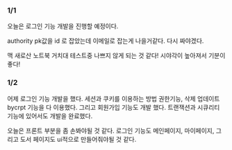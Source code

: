 ### 1/1

오늘은 로그인 기능 개발을 진행할 예정이다. 

authority pk값을 id 로 잡았는데 이메일로 잡는게 나을거같다. 다시 짜야겠다. 

맥 새로산 노트북 거치대 테스트중 나쁘지 않게 되는 것 같다! 시야각이 높아져서 기분이 좋다!


### 1/2

어제 로그인 기능 개발을 했다. 세션과 쿠키를 이용하는 방법 권한기능, 삭제 업데이트 
bycrpt 기능을 다 이용했다. 
그리고 회원가입 기능도 개발 했다. 
트랜잭션과 시큐리티 기능에 있어서도 개발을 완료했다. 

오늘은 프론트 부분을 좀 손봐야될 것 같다. 
로그인 기능도 메인페이지, 마이페이지, 
그리고 도서 페이지도 ui적으로 만들어줘야될 것 같다. 




















































